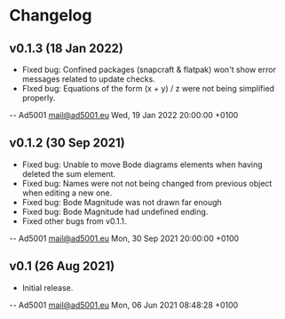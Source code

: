 # Changelog

## v0.1.3 (18 Jan 2022)

  * Fixed bug: Confined packages (snapcraft & flatpak) won't show error messages related to update checks.
  * FIxed bug: Equations of the form (x + y) / z were not being simplified properly.

 -- Ad5001 <mail@ad5001.eu>  Wed, 19 Jan 2022 20:00:00 +0100
 
## v0.1.2 (30 Sep 2021)

  * Fixed bug: Unable to move Bode diagrams elements when having deleted the sum element.
  * Fixed bug: Names were not not being changed from previous object when editing a new one.
  * Fixed bug: Bode Magnitude was not drawn far enough
  * Fixed bug: Bode Magnitude had undefined ending.
  * Fixed other bugs from v0.1.1.

 -- Ad5001 <mail@ad5001.eu>  Mon, 30 Sep 2021 20:00:00 +0100
 
## v0.1 (26 Aug 2021)
 
  * Initial release.

 -- Ad5001 <mail@ad5001.eu>  Mon, 06 Jun 2021 08:48:28 +0100

